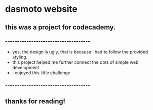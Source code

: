 # dasmoto website
## this was a project for codecademy.
### ------------------------------------
* yes, the design is ugly, that is because i had to follow the provided styling.
* this project helped me further connect the dots of simple web development
* i enjoyed this little challenge
### ------------------------------------
## thanks for reading!
